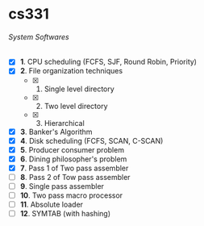 # cs331
###### System Softwares
  
- [x] **1**. CPU scheduling (FCFS, SJF, Round Robin, Priority)
- [x] **2**. File organization techniques
  - [x] 1. Single level directory
  - [x] 2. Two level directory
  - [x] 3. Hierarchical
- [x] **3**. Banker's Algorithm
- [x] **4**. Disk scheduling (FCFS, SCAN, C-SCAN)
- [x] **5**. Producer consumer problem
- [x] **6**. Dining philosopher's problem
- [x] **7**. Pass 1 of Two pass assembler
- [ ] **8**. Pass 2 of Tow pass assembler
- [ ] **9**. Single pass assembler
- [ ] **10**. Two pass macro processor
- [ ] **11**. Absolute loader
- [ ] **12**. SYMTAB (with hashing)
